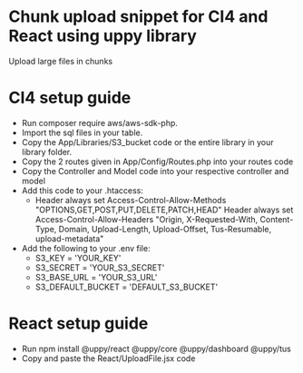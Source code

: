 # Chunk upload snippet for CI4 and React using uppy library 

Upload large files in chunks

# CI4 setup guide

* Run composer require aws/aws-sdk-php.
* Import the sql files in your table.
* Copy the App/Libraries/S3_bucket code or the entire library in your library folder.
* Copy the 2 routes given in App/Config/Routes.php into your routes code
* Copy the Controller and Model code into your respective controller and model
* Add this code to your .htaccess:
  * Header always set Access-Control-Allow-Methods "OPTIONS,GET,POST,PUT,DELETE,PATCH,HEAD"
Header always set Access-Control-Allow-Headers "Origin, X-Requested-With, Content-Type, Domain, Upload-Length, Upload-Offset, Tus-Resumable, upload-metadata"
* Add the following to your .env file:
  * S3_KEY = 'YOUR_KEY'
  * S3_SECRET = 'YOUR_S3_SECRET'
  * S3_BASE_URL = 'YOUR_S3_URL'
  * S3_DEFAULT_BUCKET = 'DEFAULT_S3_BUCKET' 

# React setup guide

* Run npm install @uppy/react @uppy/core @uppy/dashboard @uppy/tus
* Copy and paste the React/UploadFile.jsx code
